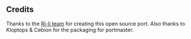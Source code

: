 ## Credits

Thanks to the [Ri-li team](https://ri-li.sourceforge.net/index.html) for creating this open source port.  Also thanks to Kloptops & Cebion for the packaging for portmaster.

